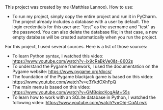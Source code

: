 This project was created by me (Matthias Lannoo). 
How to use:
- To run my project, simply copy the entire project and run it in PyCharm. The project already includes a database with a user by default. The login credentials for this user are: "test" as the username and "test" as the password. You can also delete the database file; in that case, a new empty database will be created automatically when you run the project. 

For this project, I used several sources.
Here is a list of those sources:
- To learn Python syntax, I watched this video: https://www.youtube.com/watch?v=ix9cRaBkVe0&t=8602s
- To understand the Pygame framework, I used the documentation on the Pygame website: https://www.pygame.org/docs/
- The foundation of the Pygame blackjack game is based on this video: https://www.youtube.com/watch?v=e3YkdOXhFpQ
- The main menu is based on this video: https://www.youtube.com/watch?v=GMBqjxcKogA&t=55s
- To learn how to work with an SQLite database in Python, I watched the following video: https://www.youtube.com/watch?v=Ohj-CqALrwk
